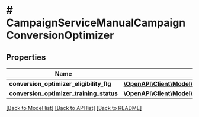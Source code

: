 # # CampaignServiceManualCampaignConversionOptimizer

## Properties

Name | Type | Description | Notes
------------ | ------------- | ------------- | -------------
**conversion_optimizer_eligibility_flg** | [**\OpenAPI\Client\Model\CampaignServiceConversionOptimizerEligibilityFlg**](CampaignServiceConversionOptimizerEligibilityFlg.md) |  | [optional]
**conversion_optimizer_training_status** | [**\OpenAPI\Client\Model\CampaignServiceConversionOptimizerTrainingStatus**](CampaignServiceConversionOptimizerTrainingStatus.md) |  | [optional]

[[Back to Model list]](../../README.md#models) [[Back to API list]](../../README.md#endpoints) [[Back to README]](../../README.md)
